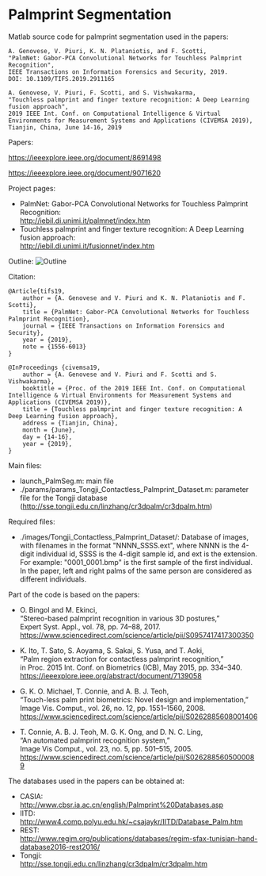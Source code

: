 # Palmprint Segmentation

Matlab source code for palmprint segmentation used in the papers:

	A. Genovese, V. Piuri, K. N. Plataniotis, and F. Scotti,
	"PalmNet: Gabor-PCA Convolutional Networks for Touchless Palmprint Recognition",
	IEEE Transactions on Information Forensics and Security, 2019.
	DOI: 10.1109/TIFS.2019.2911165

	A. Genovese, V. Piuri, F. Scotti, and S. Vishwakarma,
	"Touchless palmprint and finger texture recognition: A Deep Learning fusion approach",
	2019 IEEE Int. Conf. on Computational Intelligence & Virtual Environments for Measurement Systems and Applications (CIVEMSA 2019),
	Tianjin, China, June 14-16, 2019
	
Papers:

https://ieeexplore.ieee.org/document/8691498

https://ieeexplore.ieee.org/document/9071620
	
Project pages:

- PalmNet: Gabor-PCA Convolutional Networks for Touchless Palmprint Recognition: <br/>
http://iebil.di.unimi.it/palmnet/index.htm
- Touchless palmprint and finger texture recognition: A Deep Learning fusion approach: <br/>
http://iebil.di.unimi.it/fusionnet/index.htm
    
Outline:
![Outline](http://iebil.di.unimi.it/palmnet/imgs/outline_segm_small.jpg "Outline")

Citation:

    @Article{tifs19,
        author = {A. Genovese and V. Piuri and K. N. Plataniotis and F. Scotti},
        title = {PalmNet: Gabor-PCA Convolutional Networks for Touchless Palmprint Recognition},
        journal = {IEEE Transactions on Information Forensics and Security},
        year = {2019},
        note = {1556-6013}
    }
   
    @InProceedings {civemsa19,
        author = {A. Genovese and V. Piuri and F. Scotti and S. Vishwakarma},
        booktitle = {Proc. of the 2019 IEEE Int. Conf. on Computational Intelligence & Virtual Environments for Measurement Systems and 	Applications (CIVEMSA 2019)},
        title = {Touchless palmprint and finger texture recognition: A Deep Learning fusion approach},
        address = {Tianjin, China},
        month = {June},
        day = {14-16},
        year = {2019},
    }

Main files:

- launch_PalmSeg.m: main file
- ./params/params_Tongji_Contactless_Palmprint_Dataset.m: parameter file for the Tongji database<br/>
      (http://sse.tongji.edu.cn/linzhang/cr3dpalm/cr3dpalm.htm)

Required files:

- ./images/Tongji_Contactless_Palmprint_Dataset/: 
Database of images, with filenames in the format "NNNN_SSSS.ext", 
where NNNN is the 4-digit individual id, SSSS is the 4-digit sample id, and ext is the extension. <br/>
For example: "0001_0001.bmp" is the first sample of the first individual. 
In the paper, left and right palms of the same person are considered as different individuals.

Part of the code is based on the papers:

- O. Bingol and M. Ekinci, <br/>
“Stereo-based palmprint recognition in various 3D postures,” <br/>
Expert Syst. Appl., vol. 78, pp. 74–88, 2017.<br/>
https://www.sciencedirect.com/science/article/pii/S0957417417300350
    
- K. Ito, T. Sato, S. Aoyama, S. Sakai, S. Yusa, and T. Aoki, <br/>
“Palm region extraction for contactless palmprint recognition,” <br/>
in Proc. 2015 Int. Conf. on Biometrics (ICB), May 2015, pp. 334–340.<br/>
https://ieeexplore.ieee.org/abstract/document/7139058
    
- G. K. O. Michael, T. Connie, and A. B. J. Teoh, <br/>
“Touch-less palm print biometrics: Novel design and implementation,” <br/>
Image Vis. Comput., vol. 26, no. 12, pp. 1551–1560, 2008.<br/>
https://www.sciencedirect.com/science/article/pii/S0262885608001406
    
- T. Connie, A. B. J. Teoh, M. G. K. Ong, and D. N. C. Ling, <br/>
“An automated palmprint recognition system,” <br/>
Image Vis Comput., vol. 23, no. 5, pp. 501–515, 2005.<br/>
https://www.sciencedirect.com/science/article/pii/S0262885605000089
    
The databases used in the papers can be obtained at:

- CASIA:<br/>
http://www.cbsr.ia.ac.cn/english/Palmprint%20Databases.asp
- IITD:<br/>
http://www4.comp.polyu.edu.hk/~csajaykr/IITD/Database_Palm.htm
- REST:<br/>
http://www.regim.org/publications/databases/regim-sfax-tunisian-hand-database2016-rest2016/
- Tongji:<br/>
http://sse.tongji.edu.cn/linzhang/cr3dpalm/cr3dpalm.htm
	
